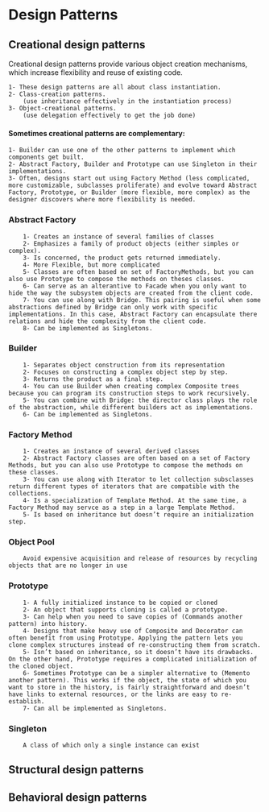 # Design Patterns

## Creational design patterns
Creational design patterns provide various object creation mechanisms, which increase flexibility and reuse of existing code.

    1- These design patterns are all about class instantiation.
    2- Class-creation patterns.
        (use inheritance effectively in the instantiation process)
    3- Object-creational patterns.
        (use delegation effectively to get the job done)
    
#### Sometimes creational patterns are complementary:
    1- Builder can use one of the other patterns to implement which components get built.
    2- Abstract Factory, Builder and Prototype can use Singleton in their implementations.
    3- Often, designs start out using Factory Method (less complicated, more customizable, subclasses proliferate) and evolve toward Abstract Factory, Prototype, or Builder (more flexible, more complex) as the designer discovers where more flexibility is needed.


### Abstract Factory
        1- Creates an instance of several families of classes
        2- Emphasizes a family of product objects (either simples or complex).
        3- Is concerned, the product gets returned immediately.
        4- More Flexible, but more complicated
        5- Classes are often based on set of FactoryMethods, but you can also use Prototype to compose the methods on theses classes.
        6- Can serve as an alterantive to Facade when you only want to hide the way the subsystem objects are created from the client code.
        7- You can use along with Bridge. This pairing is useful when some abstractions defined by Bridge can only work with specific implementations. In this case, Abstract Factory can encapsulate there relations and hide the complexity from the client code. 
        8- Can be implemented as Singletons.
### Builder
        1- Separates object construction from its representation
        2- Focuses on constructing a complex object step by step.
        3- Returns the product as a final step.
        4- You can use Builder when creating complex Composite trees because you can program its construction steps to work recursively.
        5- You can combine with Bridge: the director class plays the role of the abstraction, while different builders act as implementations.
        6- Can be implemented as Singletons.
### Factory Method
        1- Creates an instance of several derived classes
        2- Abstract Factory classes are often based on a set of Factory Methods, but you can also use Prototype to compose the methods on these classes.
        3- You can use along with Iterator to let collection subsclasses return different types of iterators that are compatible with the collections.
        4- Is a specialization of Template Method. At the same time, a Factory Method may servce as a step in a large Template Method.
        5- Is based on inheritance but doesn’t require an initialization step.
### Object Pool
        Avoid expensive acquisition and release of resources by recycling objects that are no longer in use
### Prototype
        1- A fully initialized instance to be copied or cloned
        2- An object that supports cloning is called a prototype.
        3- Can help when you need to save copies of (Commands another pattern) into history.
        4- Designs that make heavy use of Composite and Decorator can often benefit from using Prototype. Applying the pattern lets you clone complex structures instead of re-constructing them from scratch.
        5- Isn’t based on inheritance, so it doesn’t have its drawbacks. On the other hand, Prototype requires a complicated initialization of the cloned object.
        6- Sometimes Prototype can be a simpler alternative to (Memento another pattern). This works if the object, the state of which you want to store in the history, is fairly straightforward and doesn’t have links to external resources, or the links are easy to re-establish.
        7- Can all be implemented as Singletons.
### Singleton
        A class of which only a single instance can exist

## Structural design patterns


## Behavioral design patterns
